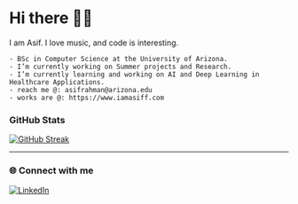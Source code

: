 # Hi there 👋🏻

I am Asif. I love music, and code is interesting. 

```
- BSc in Computer Science at the University of Arizona. 
- I’m currently working on Summer projects and Research. 
- I’m currently learning and working on AI and Deep Learning in Healthcare Applications. 
- reach me @: asifrahman@arizona.edu
- works are @: https://www.iamasiff.com
```
### GitHub Stats

<a href="https://git.io/streak-stats"><img src="https://streak-stats.demolab.com?user=asifrahman2003&theme=highcontrast&date_format=M%20j%5B%2C%20Y%5D" alt="GitHub Streak" /></a>

---

### 🌐 Connect with me

[![LinkedIn](https://img.shields.io/badge/LinkedIn-0077B5?style=for-the-badge&logo=linkedin&logoColor=white)](https://www.linkedin.com/in/iamasiff)
